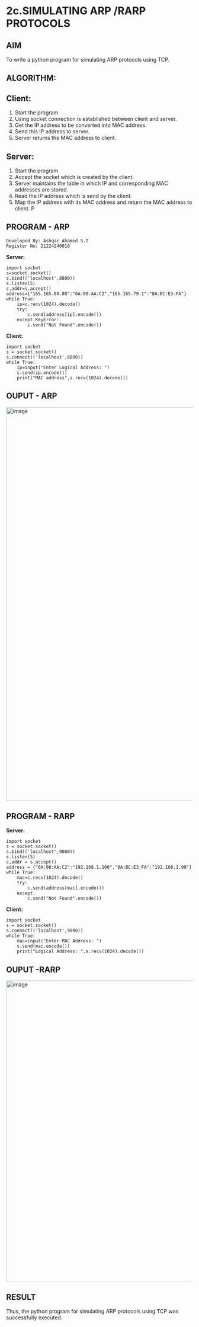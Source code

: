 # 2c.SIMULATING ARP /RARP PROTOCOLS
## AIM
To write a python program for simulating ARP protocols using TCP.
## ALGORITHM:
## Client:
1. Start the program
2. Using socket connection is established between client and server.
3. Get the IP address to be converted into MAC address.
4. Send this IP address to server.
5. Server returns the MAC address to client.
## Server:
1. Start the program
2. Accept the socket which is created by the client.
3. Server maintains the table in which IP and corresponding MAC addresses are
stored.
4. Read the IP address which is send by the client.
5. Map the IP address with its MAC address and return the MAC address to client.
P
## PROGRAM - ARP
```
Developed By: Ashqar Ahamed S.T
Register No: 21224240018
```

**Server:**
```
import socket
s=socket.socket()
s.bind(('localhost',8800))
s.listen(5)
c,addr=s.accept()
address={"165.165.80.80":"6A:08:AA:C2","165.165.79.1":"8A:BC:E3:FA"}
while True:
    ip=c.recv(1024).decode()
    try:
        c.send(address[ip].encode())
    except KeyError:
        c.send("Not Found".encode())
```
**Client:**
```
import socket
s = socket.socket()
s.connect(('localhost',8800))
while True:
    ip=input("Enter Logical Address: ")
    s.send(ip.encode())
    print("MAC address",s.recv(1024).decode())

```

## OUPUT - ARP
<img width="1363" height="1063" alt="image" src="https://github.com/user-attachments/assets/b2e93fc1-bbdc-4f2b-b1ef-83fce2083fa0" />

## PROGRAM - RARP
**Server:**
```
import socket
s = socket.socket()
s.bind(('localhost',9000))
s.listen(5)
c,addr = s.accept()
address = {"6A:08:AA:C2":"192.168.1.100","8A:BC:E3:FA":"192.168.1.99"}
while True:
    mac=c.recv(1024).decode()
    try:
        c.send(address[mac].encode())
    except:
        c.send("Not Found".encode())
```
**Client:**
```
import socket
s = socket.socket()
s.connect(('localhost',9000))
while True:
    mac=input("Enter MAC Address: ")
    s.send(mac.encode())
    print("Logical Address: ",s.recv(1024).decode())
```
## OUPUT -RARP
<img width="1456" height="812" alt="image" src="https://github.com/user-attachments/assets/313fcaed-11c7-43a5-ae9a-9a0b5318a010" />

## RESULT
Thus, the python program for simulating ARP protocols using TCP was successfully 
executed.
